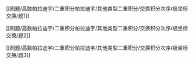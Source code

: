 

[[刷题/高数帕拉迪宇/二重积分帕拉迪宇/其他类型二重积分/交换积分次序/极坐标交换/题1]]

[[刷题/高数帕拉迪宇/二重积分帕拉迪宇/其他类型二重积分/交换积分次序/极坐标交换/题2]]

[[刷题/高数帕拉迪宇/二重积分帕拉迪宇/其他类型二重积分/交换积分次序/极坐标交换/题3]]
